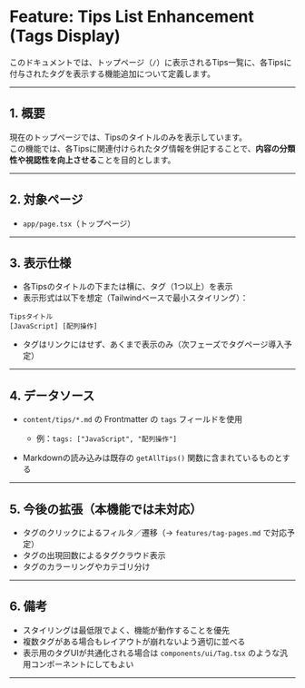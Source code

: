 # Feature: Tips List Enhancement (Tags Display)

このドキュメントでは、トップページ（`/`）に表示されるTips一覧に、各Tipsに付与されたタグを表示する機能追加について定義します。

---

## 1. 概要

現在のトップページでは、Tipsのタイトルのみを表示しています。  
この機能では、各Tipsに関連付けられたタグ情報を併記することで、**内容の分類性や視認性を向上させる**ことを目的とします。

---

## 2. 対象ページ

- `app/page.tsx`（トップページ）

---

## 3. 表示仕様

- 各Tipsのタイトルの下または横に、タグ（1つ以上）を表示
- 表示形式は以下を想定（Tailwindベースで最小スタイリング）：

```
Tipsタイトル  
[JavaScript] [配列操作]
```

- タグはリンクにはせず、あくまで表示のみ（次フェーズでタグページ導入予定）

---

## 4. データソース

- `content/tips/*.md` の Frontmatter の `tags` フィールドを使用
  - 例：`tags: ["JavaScript", "配列操作"]`

- Markdownの読み込みは既存の `getAllTips()` 関数に含まれているものとする

---

## 5. 今後の拡張（本機能では未対応）

- タグのクリックによるフィルタ／遷移（→ `features/tag-pages.md` で対応予定）
- タグの出現回数によるタグクラウド表示
- タグのカラーリングやカテゴリ分け

---

## 6. 備考

- スタイリングは最低限でよく、機能が動作することを優先
- 複数タグがある場合もレイアウトが崩れないよう適切に並べる
- 表示用のタグUIが共通化される場合は `components/ui/Tag.tsx` のような汎用コンポーネントにしてもよい

---
